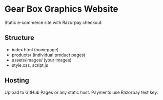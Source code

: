 # Gear Box Graphics Website
Static e-commerce site with Razorpay checkout.

## Structure
- index.html (homepage)
- products/ (individual product pages)
- assets/images/ (your images)
- style.css, script.js

## Hosting
Upload to GitHub Pages or any static host. Payments use Razorpay test key.
